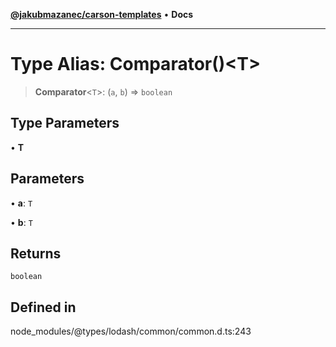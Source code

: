 [**@jakubmazanec/carson-templates**](../../../README.md) • **Docs**

---

# Type Alias: Comparator()\<T\>

> **Comparator**\<`T`\>: (`a`, `b`) => `boolean`

## Type Parameters

• **T**

## Parameters

• **a**: `T`

• **b**: `T`

## Returns

`boolean`

## Defined in

node_modules/@types/lodash/common/common.d.ts:243
